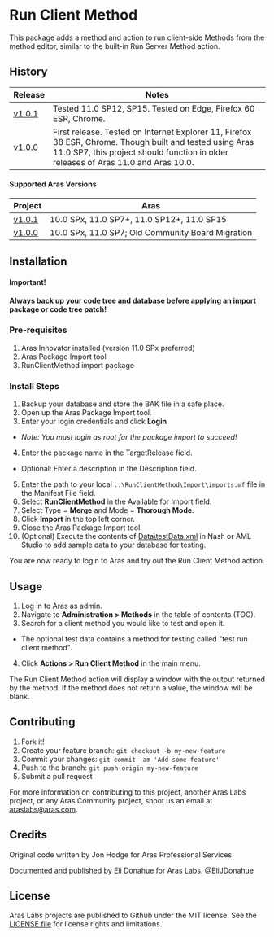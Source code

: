# Run Client Method

This package adds a method and action to run client-side Methods from the method editor, similar to the built-in Run Server Method action.

## History

Release | Notes
--------|--------
[v1.0.1](https://github.com/ArasLabs/run-client-method/releases/tag/v1.0.1) | Tested 11.0 SP12, SP15. Tested on Edge, Firefox 60 ESR, Chrome.
[v1.0.0](https://github.com/ArasLabs/run-client-method/releases/tag/v1.0.0) | First release. Tested on Internet Explorer 11, Firefox 38 ESR, Chrome. Though built and tested using Aras 11.0 SP7, this project should function in older releases of Aras 11.0 and Aras 10.0.

#### Supported Aras Versions

Project | Aras
--------|------
[v1.0.1](https://github.com/ArasLabs/run-client-method/releases/tag/v1.0.1) | 10.0 SPx, 11.0 SP7+, 11.0 SP12+, 11.0 SP15
[v1.0.0](https://github.com/ArasLabs/run-client-method/releases/tag/v1.0.0) | 10.0 SPx, 11.0 SP7; Old Community Board Migration

## Installation

#### Important!
**Always back up your code tree and database before applying an import package or code tree patch!**

### Pre-requisites

1. Aras Innovator installed (version 11.0 SPx preferred)
2. Aras Package Import tool
3. RunClientMethod import package

### Install Steps

1. Backup your database and store the BAK file in a safe place.
2. Open up the Aras Package Import tool.
3. Enter your login credentials and click **Login**
  * _Note: You must login as root for the package import to succeed!_
4. Enter the package name in the TargetRelease field.
  * Optional: Enter a description in the Description field.
5. Enter the path to your local `..\RunClientMethod\Import\imports.mf` file in the Manifest File field.
6. Select **RunClientMethod** in the Available for Import field.
7. Select Type = **Merge** and Mode = **Thorough Mode**.
8. Click **Import** in the top left corner.
9. Close the Aras Package Import tool.
10. (Optional) Execute the contents of [Data\testData.xml](./Data/testData.xml) in Nash or AML Studio to add sample data to your database for testing.

You are now ready to login to Aras and try out the Run Client Method action.

## Usage

1. Log in to Aras as admin.
2. Navigate to **Administration > Methods** in the table of contents (TOC).
3. Search for a client method you would like to test and open it.
  * The optional test data contains a method for testing called "test run client method".
4. Click **Actions > Run Client Method** in the main menu.

The Run Client Method action will display a window with the output returned by the method. If the method does not return a value, the window will be blank.

## Contributing

1. Fork it!
2. Create your feature branch: `git checkout -b my-new-feature`
3. Commit your changes: `git commit -am 'Add some feature'`
4. Push to the branch: `git push origin my-new-feature`
5. Submit a pull request

For more information on contributing to this project, another Aras Labs project, or any Aras Community project, shoot us an email at araslabs@aras.com.

## Credits

Original code written by Jon Hodge for Aras Professional Services.

Documented and published by Eli Donahue for Aras Labs. @EliJDonahue

## License

Aras Labs projects are published to Github under the MIT license. See the [LICENSE file](./LICENSE.md) for license rights and limitations.

